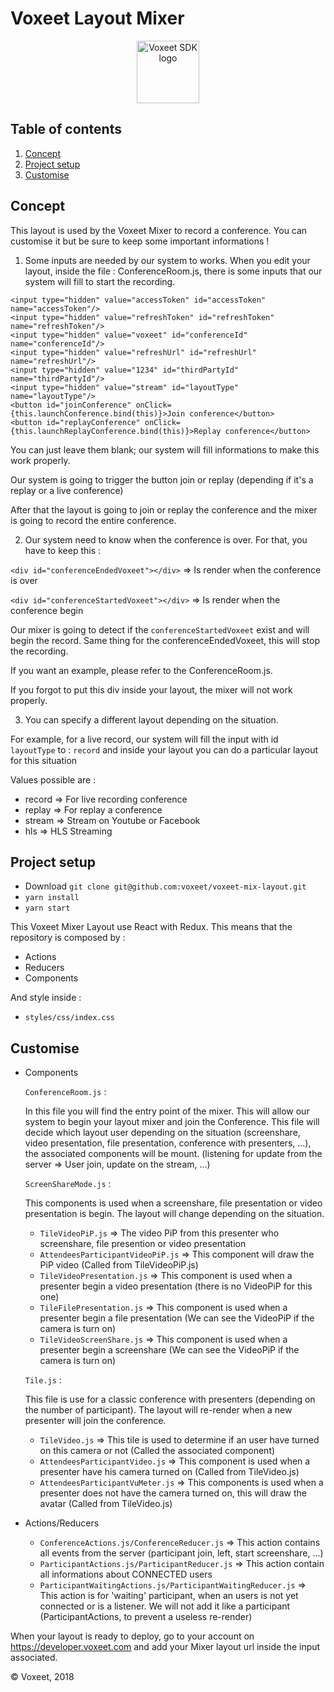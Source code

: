 Voxeet Layout Mixer
=====================

<p align="center">
<img src="https://www.voxeet.com/wp-content/themes/wp-theme/assets/images/logo.svg" alt="Voxeet SDK logo" title="Voxeet SDK logo" width="100"/>
</p>


## Table of contents

  1. [Concept](#concet)
  2. [Project setup](#project-setup)
  3. [Customise](#customise)

## Concept

This layout is used by the Voxeet Mixer to record a conference. You can customise it but be sure to keep some important informations !

1. Some inputs are needed by our system to works. When you edit your layout, inside the file : ConferenceRoom.js, there is some inputs that our system will fill to start the recording.

  ```
  <input type="hidden" value="accessToken" id="accessToken" name="accessToken"/>
  <input type="hidden" value="refreshToken" id="refreshToken" name="refreshToken"/>
  <input type="hidden" value="voxeet" id="conferenceId" name="conferenceId"/>
  <input type="hidden" value="refreshUrl" id="refreshUrl" name="refreshUrl"/>
  <input type="hidden" value="1234" id="thirdPartyId" name="thirdPartyId"/>
  <input type="hidden" value="stream" id="layoutType" name="layoutType"/>
  <button id="joinConference" onClick={this.launchConference.bind(this)}>Join conference</button>
  <button id="replayConference" onClick={this.launchReplayConference.bind(this)}>Replay conference</button>
  ```

  You can just leave them blank; our system will fill informations to make this work properly.

  Our system is going to trigger the button join or replay (depending if it's a replay or a live conference)

  After that the layout is going to join or replay the conference and the mixer is going to record the entire conference.

2. Our system need to know when the conference is over. For that, you have to keep this :

  ```<div id="conferenceEndedVoxeet"></div>``` => Is render when the conference is over

  ```<div id="conferenceStartedVoxeet"></div>``` => Is render when the conference begin

  Our mixer is going to detect if the ```conferenceStartedVoxeet``` exist and will begin the record.
  Same thing for the conferenceEndedVoxeet, this will stop the recording.

  If you want an example, please refer to the ConferenceRoom.js.

  If you forgot to put this div inside your layout, the mixer will not work properly.

3. You can specify a different layout depending on the situation.

  For example, for a live record, our system will fill the input with id ```layoutType``` to : ```record``` and inside your layout you can do a particular layout for this situation

  Values possible are :
  - record => For live recording conference
  - replay => For replay a conference
  - stream => Stream on Youtube or Facebook
  - hls => HLS Streaming

## Project setup

 - Download ```git clone git@github.com:voxeet/voxeet-mix-layout.git```
 - ```yarn install```
 - ```yarn start```

This Voxeet Mixer Layout use React with Redux. This means that the repository is composed by :

- Actions
- Reducers
- Components

And style inside :

- ```styles/css/index.css```

## Customise

- Components

  ```ConferenceRoom.js``` :

  In this file you will find the entry point of the mixer. This will allow our system to begin your layout mixer and join the Conference.
  This file will decide which layout user depending on the situation (screenshare, video presentation, file presentation, conference with presenters, ...), the associated components will be mount. (listening for update from the server => User join, update on the stream, ...)

  ```ScreenShareMode.js``` :

  This components is used when a screenshare, file presentation or video presentation is begin. The layout will change depending on the situation.
    - ```TileVideoPiP.js``` => The video PiP from this presenter who screenshare, file presention or video presentation
    - ```AttendeesParticipantVideoPiP.js``` => This component will draw the PiP video (Called from TileVideoPiP.js)
    - ```TileVideoPresentation.js``` => This component is used when a presenter begin a video presentation (there is no VideoPiP for this one)
    - ```TileFilePresentation.js``` => This component is used when a presenter begin a file presentation (We can see the VideoPiP if the camera is turn on)
    - ```TileVideoScreenShare.js``` => This component is used when a presenter begin a screenshare (We can see the VideoPiP if the camera is turn on)

  ```Tile.js``` :

  This file is use for a classic conference with presenters (depending on the number of participant). The layout will re-render when a new presenter will join the conference.

    - ```TileVideo.js``` => This tile is used to determine if an user have turned on this camera or not (Called the associated component)
    - ```AttendeesParticipantVideo.js``` => This component is used when a presenter have his camera turned on (Called from TileVideo.js)
    - ```AttendeesParticipantVuMeter.js``` => This components is used when a presenter does not have the camera turned on, this will draw the avatar (Called from TileVideo.js)

- Actions/Reducers

  - ```ConferenceActions.js/ConferenceReducer.js``` => This action contains all events from the server (participant join, left, start screenshare, ...)
  - ```ParticipantActions.js/ParticipantReducer.js``` => This action contain all informations about CONNECTED users
  - ```ParticipantWaitingActions.js/ParticipantWaitingReducer.js``` => This action is for 'waiting' participant, when an users is not yet connected or is a listener. We will not add it like a participant (ParticipantActions, to prevent a useless re-render)


When your layout is ready to deploy, go to your account on https://developer.voxeet.com and add your Mixer layout url inside the input associated.


© Voxeet, 2018
